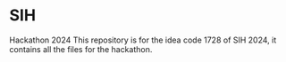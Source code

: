 # SIH
 Hackathon 2024
This repository is for the idea code 1728 of SIH 2024, it contains all the files for the hackathon.